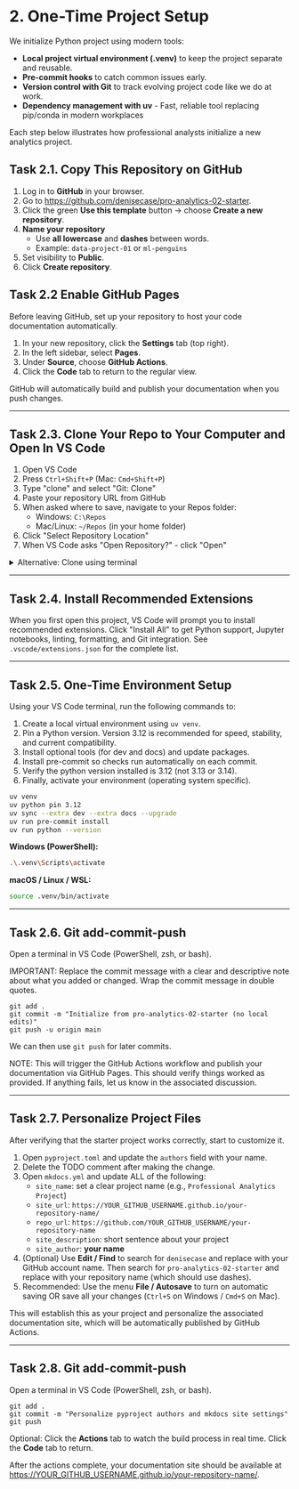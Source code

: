 # 2. One-Time Project Setup

We initialize Python project using modern tools:

- **Local project virtual environment (.venv)** to keep the project separate and reusable.
- **Pre-commit hooks** to catch common issues early.
- **Version control with Git** to track evolving project code like we do at work.
- **Dependency management with uv** - Fast, reliable tool replacing pip/conda in modern workplaces

Each step below illustrates how professional analysts initialize a new analytics project.

## Task 2.1. Copy This Repository on GitHub

1. Log in to **GitHub** in your browser.
2. Go to <https://github.com/denisecase/pro-analytics-02-starter>.
3. Click the green **Use this template** button → choose **Create a new repository**.
4. **Name your repository**
   - Use **all lowercase** and **dashes** between words.
   - Example: `data-project-01` or `ml-penguins`
5. Set visibility to **Public**.
6. Click **Create repository**.

## Task 2.2 Enable GitHub Pages

Before leaving GitHub, set up your repository to host your code documentation automatically.

1. In your new repository, click the **Settings** tab (top right).
2. In the left sidebar, select **Pages**.
3. Under **Source**, choose **GitHub Actions**.
4. Click the **Code** tab to return to the regular view.


GitHub will automatically build and publish your documentation when you push changes.

---

## Task 2.3. Clone Your Repo to Your Computer and Open In VS Code

1. Open VS Code
2. Press `Ctrl+Shift+P` (Mac: `Cmd+Shift+P`)
3. Type "clone" and select "Git: Clone"
4. Paste your repository URL from GitHub
5. When asked where to save, navigate to your Repos folder:
   - Windows: `C:\Repos`
   - Mac/Linux: `~/Repos` (in your home folder)
6. Click "Select Repository Location"
7. When VS Code asks "Open Repository?" - click "Open"

<details>
<summary>Alternative: Clone using terminal</summary>

Copy your repository URL from GitHub's address bar.

**Windows (PowerShell):**

```powershell
cd C:\Repos
git clone YOUR_REPOSITORY_URL_HERE
cd your-repository-name
code .
```

**macOS / Linux:**

```bash
cd ~/Repos
git clone YOUR_REPOSITORY_URL_HERE
cd your-repository-name
code .
```

Replace `YOUR_REPOSITORY_URL_HERE` with your actual URL and `your-repository-name` with the name you chose in Task 2.1.

</details>

---

## Task 2.4. Install Recommended Extensions

When you first open this project, VS Code will prompt you to install recommended extensions. Click "Install All" to get Python support, Jupyter notebooks, linting, formatting, and Git integration. See `.vscode/extensions.json` for the complete list.

---

## Task 2.5. One-Time Environment Setup

Using your VS Code terminal, run the following commands to:

1. Create a local virtual environment using `uv venv`.
2. Pin a Python version. Version 3.12 is recommended for speed, stability, and current compatibility.
3. Install optional tools (for dev and docs) and update packages.
4. Install pre-commit so checks run automatically on each commit.
5. Verify the python version installed is 3.12 (not 3.13 or 3.14).
6. Finally, activate your environment (operating system specific).

```bash
uv venv
uv python pin 3.12
uv sync --extra dev --extra docs --upgrade
uv run pre-commit install
uv run python --version
```

**Windows (PowerShell):**

```bash
.\.venv\Scripts\activate
```

**macOS / Linux / WSL:**

```bash
source .venv/bin/activate
```

---

## Task 2.6. Git add-commit-push

Open a terminal in VS Code (PowerShell, zsh, or bash).

IMPORTANT: Replace the commit message with a clear and descriptive note about what you added or changed.
Wrap the commit message in double quotes.

```shell
git add .
git commit -m "Initialize from pro-analytics-02-starter (no local edits)"
git push -u origin main
```

We can then use `git push` for later commits.

NOTE: This will trigger the GitHub Actions workflow and publish your documentation via GitHub Pages.
This should verify things worked as provided.
If anything fails, let us know in the associated discussion.

---

## Task 2.7. Personalize Project Files

After verifying that the starter project works correctly, start to customize it.

1. Open `pyproject.toml` and update the `authors` field with your name.
2. Delete the TODO comment after making the change.
3. Open `mkdocs.yml` and update ALL of the following:
   - `site_name`: set a clear project name (e.g., `Professional Analytics Project`)
   - `site_url`: `https://YOUR_GITHUB_USERNAME.github.io/your-repository-name/`
   - `repo_url`: `https://github.com/YOUR_GITHUB_USERNAME/your-repository-name`
   - `site_description`: short sentence about your project
   - `site_author`: **your name**
4. (Optional) Use **Edit / Find** to search for `denisecase` and replace with your GitHub account name. Then search for `pro-analytics-02-starter` and replace with your repository name (which should use dashes).
5. Recommended: Use the menu **File / Autosave** to turn on automatic saving OR save all your changes (`Ctrl+S` on Windows / `Cmd+S` on Mac).

This will establish this as your project and personalize the associated documentation site, which will be automatically published by GitHub Actions.

---

## Task 2.8. Git add-commit-push

Open a terminal in VS Code (PowerShell, zsh, or bash).

```shell
git add .
git commit -m "Personalize pyproject authors and mkdocs site settings"
git push
```

Optional: Click the **Actions** tab to watch the build process in real time. Click the **Code** tab to return.

After the actions complete, your documentation site should be available at <https://YOUR_GITHUB_USERNAME.github.io/your-repository-name/>.
